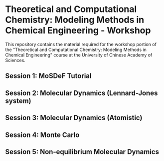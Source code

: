 # Theoretical and Computational Chemistry: Modeling Methods in Chemical Engineering - Workshop

This repository contains the material required for the workshop portion of the
"Theoretical and Computational Chemistry: Modeling Methods in Chemical Engineering"
course at the University of Chinese Academy of Sciences.

## Session 1: MoSDeF Tutorial

## Session 2: Molecular Dynamics (Lennard-Jones system)

## Session 3: Molecular Dynamics (Atomistic)

## Session 4: Monte Carlo

## Session 5: Non-equilibrium Molecular Dynamics
